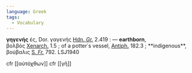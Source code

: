 ```yaml
---
language: Greek
tags:
  - Vocabulary
---
```

**γηγενής** ές, Dor. γαγενής [Hdn. _Gr._](https://outils.biblissima.fr/ajax/eulexis/data/Liste_Auteurs_LSJ/index.htm#Hdn._Gr.) 2.419 : — **earthborn**, βολβός [Xenarch.](https://outils.biblissima.fr/ajax/eulexis/data/Liste_Auteurs_LSJ/index.htm#Xenarch.) 1.5 ; of a potter΄s vessel, [Antiph.](https://outils.biblissima.fr/ajax/eulexis/data/Liste_Auteurs_LSJ/index.htm#Antiph.) 182.3 ; **indigenous**, βούβαλις [S. _Fr._](https://outils.biblissima.fr/ajax/eulexis/data/Liste_Auteurs_LSJ/index.htm#S._Fr.) 792. 
LSJ1940

cfr [[αὐτόχθων]]
cfr [[γῆ]]

